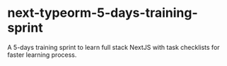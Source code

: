 # next-typeorm-5-days-training-sprint
A 5-days training sprint to learn full stack NextJS with task checklists for faster learning process.
